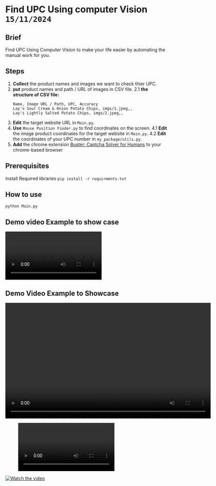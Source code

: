 # Find UPC Using computer Vision `15/11/2024`
## Brief
Find UPC Using Computer Vision to make your life easier by automating the manual work for you.

## Steps
1. **Collect** the product names and images we want to check thier UPC.
2. **put** product names and path / URL of images in CSV file.
2.1 **the structure of CSV file:**
    ```
    Name, Image URL / Path, UPC, Accuracy
    Lay's Sour Cream & Onion Potato Chips, imgs/1.jpeg,,
    Lay's Lightly Salted Potato Chips, imgs/2.jpeg,,
    ```
3. **Edit** the target website URL in `Main.py`.
4. **Use** `Mouse Position Finder.py` to find coordinates on the screen.
    4.1 **Edit** the image product coordinates for the target website in `Main.py`.
    4.2 **Edit** the coordinates of your UPC number in `my_package/utils.py`.
5. **Add** the chrome extension [Buster: Captcha Solver for Humans](https://chromewebstore.google.com/detail/buster-captcha-solver-for/mpbjkejclgfgadiemmefgebjfooflfhl) to your chrome-based browser

## Prerequisites
Install Required libraries
`pip install -r requirments.txt`

## How to use
`python Main.py`

## Demo video Example to show case
![Video Example](https://raw.githubusercontent.com/7Gamil/MyProjects/refs/heads/main/Mid%20-%201.%20Find%20UPC%20Using%20Computer%20Vision/Resources/Demo1.mp4)

## Demo Video Example to Showcase
<video width="640" height="360" controls>
  <source src="Resources/Demo1.mp4" type="video/mp4">
</video>

<figure class="video_container">
 <video controls="true" allowfullscreen="true">
 <source src="./Resources/Demo1.mp4" type="video/mp4">
 </video>
</figure>

[![Watch the video](https://opencode.md/wp-content/uploads/2023/08/Top-8-facts-about-Linux-2.jpg)](https://raw.githubusercontent.com/7Gamil/MyProjects/refs/heads/main/Mid%20-%201.%20Find%20UPC%20Using%20Computer%20Vision/Resources/Demo1.mp4?token=GHSAT0AAAAAACVXPPY5UYEBCCYTE2KST5T6Z2ZTHOA)
